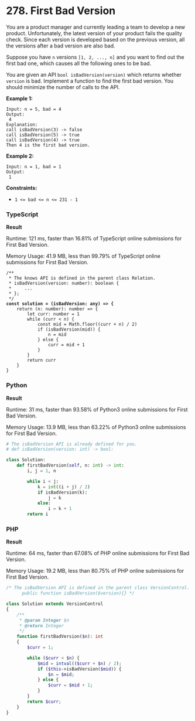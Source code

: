 # 278. First Bad Version

You are a product manager and currently leading a team to develop a new product. Unfortunately, the latest version of your product fails the quality check. Since each version is developed based on the previous version, all the versions after a bad version are also bad.

Suppose you have `n` versions `[1, 2, ..., n]` and you want to find out the first bad one, which causes all the following ones to be bad.

You are given an API `bool isBadVersion(version)` which returns whether `version` is bad. Implement a function to find the first bad version. You should minimize the number of calls to the API.

**Example 1:**

```
Input: n = 5, bad = 4
Output:
 4
Explanation:
call isBadVersion(3) -> false
call isBadVersion(5) -> true
call isBadVersion(4) -> true
Then 4 is the first bad version.
```

**Example 2:**

```
Input: n = 1, bad = 1
Output:
 1
```

**Constraints:**

* `1 <= bad <= n <= 231 - 1`

### TypeScript

**Result**

Runtime: 121 ms, faster than 16.81% of TypeScript online submissions for First Bad Version.

Memory Usage: 41.9 MB, less than 99.79% of TypeScript online submissions for First Bad Version.

<pre class="language-typescript"><code class="lang-typescript">/**
 * The knows API is defined in the parent class Relation.
 * isBadVersion(version: number): boolean {
 *     ...
 * };
 */
<strong>const solution = (isBadVersion: any) => {
</strong>    return (n: number): number => {
        let curr: number = 1
        while (curr &#x3C; n) {
            const mid = Math.floor((curr + n) / 2)
            if (isBadVersion(mid)) {
                n = mid
            } else {
                curr = mid + 1
            }
        }
        return curr
    }
}</code></pre>

### Python

**Result**

Runtime: 31 ms, faster than 93.58% of Python3 online submissions for First Bad Version.

Memory Usage: 13.9 MB, less than 63.22% of Python3 online submissions for First Bad Version.

```python
# The isBadVersion API is already defined for you.
# def isBadVersion(version: int) -> bool:

class Solution:
    def firstBadVersion(self, n: int) -> int:
        i, j = 1, n

        while i < j:
            k = int((i + j) / 2)
            if isBadVersion(k):
                j = k
            else:
                i = k + 1
        return i
```

### PHP

**Result**

Runtime: 64 ms, faster than 67.08% of PHP online submissions for First Bad Version.

Memory Usage: 19.2 MB, less than 80.75% of PHP online submissions for First Bad Version.

```php
/* The isBadVersion API is defined in the parent class VersionControl.
      public function isBadVersion($version){} */

class Solution extends VersionControl
{
    /**
     * @param Integer $n
     * @return Integer
     */
    function firstBadVersion($n): int
    {
        $curr = 1;

        while ($curr < $n) {
            $mid = intval(($curr + $n) / 2);
            if ($this->isBadVersion($mid)) {
                $n = $mid;
            } else {
                $curr = $mid + 1;
            }
        }
        return $curr;
    }
}
```
